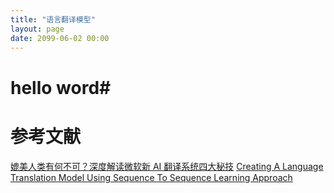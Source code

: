 ```yaml
---
title: "语言翻译模型"
layout: page
date: 2099-06-02 00:00
---
```


# hello word#

# 参考文献
[媲美人类有何不可？深度解读微软新 AI 翻译系统四大秘技](https://www.leiphone.com/news/201803/yPQ7a4XMY7En4HBQ.html?ulu-rcmd=0_5021df_hot_3_5e51c35be24c4967abf6c0eaec9dc253)
[Creating A Language Translation Model Using Sequence To Sequence Learning Approach](https://chunml.github.io/ChunML.github.io/project/Sequence-To-Sequence/)

